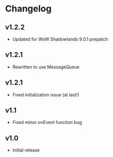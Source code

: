 Changelog
=========

v1.2.2
-------
* Updated for WoW Shadowlands 9.0.1 prepatch

v1.2.1
------
* Rewritten to use MessageQueue

v1.2.1
----
* Fixed initialization issue (at last!)

v1.1
----
* Fixed minor onEvent function bug

v1.0
----
* Initial release